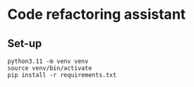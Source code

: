 # Code refactoring assistant

## Set-up
```shell
python3.11 -m venv venv
source venv/bin/activate
pip install -r requirements.txt
```

